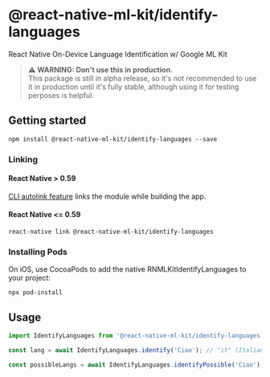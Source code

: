 # @react-native-ml-kit/identify-languages

React Native On-Device Language Identification w/ Google ML Kit

> **⚠ WARNING: Don't use this in production.**  
> This package is still in alpha release, so it's not recommended to use it in production until it's fully stable, although using it for testing perposes is helpful.

## Getting started

`npm install @react-native-ml-kit/identify-languages --save`

### Linking

#### React Native > 0.59

[CLI autolink feature](https://github.com/react-native-community/cli/blob/master/docs/autolinking.md) links the module while building the app.

#### React Native <= 0.59

`react-native link @react-native-ml-kit/identify-languages`

### Installing Pods

On iOS, use CocoaPods to add the native RNMLKitIdentifyLanguages to your project:

`npx pod-install`

## Usage

```javascript
import IdentifyLanguages from '@react-native-ml-kit/identify-languages';

const lang = await IdentifyLanguages.identify('Ciao'); // "it" (Italian)

const possibleLangs = await IdentifyLanguages.identifyPossible('Ciao'); // [{ "language": "it", "confidence": 0.9789841771125793 }, { "confidence": 0.012451663613319397, "language": "zh-Latn" }]
```
